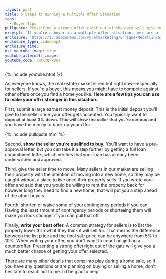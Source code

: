 ```yaml
---
layout: post
title: 5 Steps to Winning a Multiple Offer Situation
tags:
  - Buyer Tips
pullquote: Presenting a strong offer right out of the gate will give you the best chance to win.
excerpt: 'If you’re a buyer in a multiple offer situation, here are a few tips you can use to make your offer stronger than the ones you’re competing against.'
enclosure: 'https://s3.amazonaws.com/vyralmarketing/Enrique+Medellin/Silicon+Valley+Real+Estate+How+you+can+win+a+multiple+offer+situation.mp4'
enclosure_type: video/mp4
enclosure_time:
use_youtube_image: true
youtube_alternate_image:
youtube_code: JwKK7QFk3uY
---
```



{% include youtube.html %}

As everyone knows, the real estate market is red hot right now—especially for sellers. If you’re a buyer, this means you might have to compete against other offers once you find a home you like. **Here are a few tips you can use to make your offer stronger in this situation.**

First, submit a large earnest money deposit. This is the initial deposit you’ll give to the seller once your offer gets accepted. You typically want to deposit at least 3% down. This will show the seller that you’re serious and you have the money to back up your offer.

{% include pullquote.html %}

Second, **show the seller you’re qualified to buy.** You’ll want to have a pre-approval letter, but you can take it a step further by getting a full loan commitment letter, which verifies that your loan has already been underwritten and approved.

Third, give the seller time to move. Many sellers in our market are selling their property with the intention of moving into a new home, so they may be caught without a place to live once their property sells. If you wrote your offer and said that you would be willing to rent the property back for however long they need to find a new home, that will put you a step ahead of the other buyers.

Fourth, shorten or waive some of your contingency periods if you can. Having the least amount of contingency periods or shortening them will make you look stronger if you can pull that off.

Finally, **write your best offer.** A common strategy for sellers is to list the property lower than what they think it will sell for. That means the difference between the list price and the final sale price can be anywhere from 5% to 10%. When writing your offer, you don’t want to count on getting a counteroffer. Presenting a strong offer right out of the gate will give you a much better chance of getting your offer selected.

There are many other details that come into play during a home sale, so if you have any questions or are planning on buying or selling a home, don’t hesitate to reach out to me. I’d be glad to help.